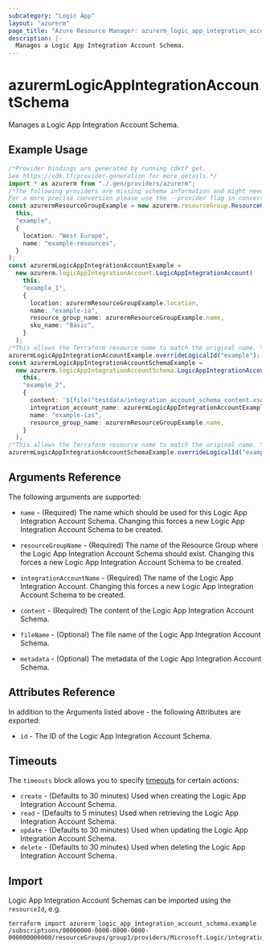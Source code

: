 ```yaml
---
subcategory: "Logic App"
layout: "azurerm"
page_title: "Azure Resource Manager: azurerm_logic_app_integration_account_schema"
description: |-
  Manages a Logic App Integration Account Schema.
---
```


# azurermLogicAppIntegrationAccountSchema

Manages a Logic App Integration Account Schema.

## Example Usage

```typescript
/*Provider bindings are generated by running cdktf get.
See https://cdk.tf/provider-generation for more details.*/
import * as azurerm from "./.gen/providers/azurerm";
/*The following providers are missing schema information and might need manual adjustments to synthesize correctly: azurerm.
For a more precise conversion please use the --provider flag in convert.*/
const azurermResourceGroupExample = new azurerm.resourceGroup.ResourceGroup(
  this,
  "example",
  {
    location: "West Europe",
    name: "example-resources",
  }
);
const azurermLogicAppIntegrationAccountExample =
  new azurerm.logicAppIntegrationAccount.LogicAppIntegrationAccount(
    this,
    "example_1",
    {
      location: azurermResourceGroupExample.location,
      name: "example-ia",
      resource_group_name: azurermResourceGroupExample.name,
      sku_name: "Basic",
    }
  );
/*This allows the Terraform resource name to match the original name. You can remove the call if you don't need them to match.*/
azurermLogicAppIntegrationAccountExample.overrideLogicalId("example");
const azurermLogicAppIntegrationAccountSchemaExample =
  new azurerm.logicAppIntegrationAccountSchema.LogicAppIntegrationAccountSchema(
    this,
    "example_2",
    {
      content: '${file("testdata/integration_account_schema_content.xsd")}',
      integration_account_name: azurermLogicAppIntegrationAccountExample.name,
      name: "example-ias",
      resource_group_name: azurermResourceGroupExample.name,
    }
  );
/*This allows the Terraform resource name to match the original name. You can remove the call if you don't need them to match.*/
azurermLogicAppIntegrationAccountSchemaExample.overrideLogicalId("example");

```

## Arguments Reference

The following arguments are supported:

*   `name` - (Required) The name which should be used for this Logic App Integration Account Schema. Changing this forces a new Logic App Integration Account Schema to be created.

*   `resourceGroupName` - (Required) The name of the Resource Group where the Logic App Integration Account Schema should exist. Changing this forces a new Logic App Integration Account Schema to be created.

*   `integrationAccountName` - (Required) The name of the Logic App Integration Account. Changing this forces a new Logic App Integration Account Schema to be created.

*   `content` - (Required) The content of the Logic App Integration Account Schema.

*   `fileName` - (Optional) The file name of the Logic App Integration Account Schema.

*   `metadata` - (Optional) The metadata of the Logic App Integration Account Schema.

## Attributes Reference

In addition to the Arguments listed above - the following Attributes are exported:

* `id` - The ID of the Logic App Integration Account Schema.

## Timeouts

The `timeouts` block allows you to specify [timeouts](https://www.terraform.io/language/resources/syntax#operation-timeouts) for certain actions:

* `create` - (Defaults to 30 minutes) Used when creating the Logic App Integration Account Schema.
* `read` - (Defaults to 5 minutes) Used when retrieving the Logic App Integration Account Schema.
* `update` - (Defaults to 30 minutes) Used when updating the Logic App Integration Account Schema.
* `delete` - (Defaults to 30 minutes) Used when deleting the Logic App Integration Account Schema.

## Import

Logic App Integration Account Schemas can be imported using the `resourceId`, e.g.

```console
terraform import azurerm_logic_app_integration_account_schema.example /subscriptions/00000000-0000-0000-0000-000000000000/resourceGroups/group1/providers/Microsoft.Logic/integrationAccounts/account1/schemas/schema1
```
